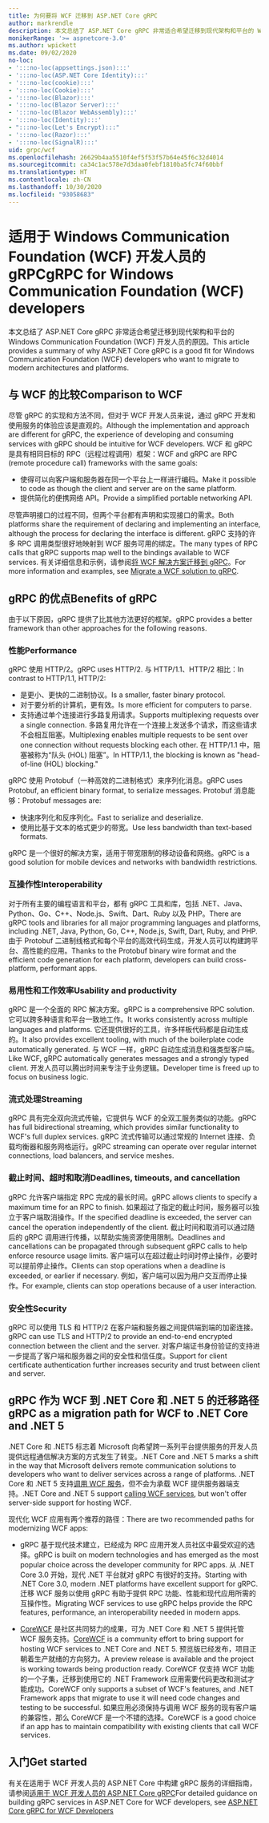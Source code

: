 ```yaml
---
title: 为何要将 WCF 迁移到 ASP.NET Core gRPC
author: markrendle
description: 本文总结了 ASP.NET Core gRPC 非常适合希望迁移到现代架构和平台的 Windows Communication Foundation (WCF) 开发人员的原因。
monikerRange: '>= aspnetcore-3.0'
ms.author: wpickett
ms.date: 09/02/2020
no-loc:
- ':::no-loc(appsettings.json):::'
- ':::no-loc(ASP.NET Core Identity):::'
- ':::no-loc(cookie):::'
- ':::no-loc(Cookie):::'
- ':::no-loc(Blazor):::'
- ':::no-loc(Blazor Server):::'
- ':::no-loc(Blazor WebAssembly):::'
- ':::no-loc(Identity):::'
- ":::no-loc(Let's Encrypt):::"
- ':::no-loc(Razor):::'
- ':::no-loc(SignalR):::'
uid: grpc/wcf
ms.openlocfilehash: 26629b4aa5510f4ef5f53f57b64e45f6c32d4014
ms.sourcegitcommit: ca34c1ac578e7d3daa0febf1810ba5fc74f60bbf
ms.translationtype: HT
ms.contentlocale: zh-CN
ms.lasthandoff: 10/30/2020
ms.locfileid: "93058683"
---
```

# <a name="grpc-for-windows-communication-foundation-wcf-developers"></a><span data-ttu-id="768cc-103">适用于 Windows Communication Foundation (WCF) 开发人员的 gRPC</span><span class="sxs-lookup"><span data-stu-id="768cc-103">gRPC for Windows Communication Foundation (WCF) developers</span></span>

<span data-ttu-id="768cc-104">本文总结了 ASP.NET Core gRPC 非常适合希望迁移到现代架构和平台的 Windows Communication Foundation (WCF) 开发人员的原因。</span><span class="sxs-lookup"><span data-stu-id="768cc-104">This article provides a summary of why ASP.NET Core gRPC is a good fit for Windows Communication Foundation (WCF) developers who want to migrate to modern architectures and platforms.</span></span>

## <a name="comparison-to-wcf"></a><span data-ttu-id="768cc-105">与 WCF 的比较</span><span class="sxs-lookup"><span data-stu-id="768cc-105">Comparison to WCF</span></span>

<span data-ttu-id="768cc-106">尽管 gRPC 的实现和方法不同，但对于 WCF 开发人员来说，通过 gRPC 开发和使用服务的体验应该是直观的。</span><span class="sxs-lookup"><span data-stu-id="768cc-106">Although the implementation and approach are different for gRPC, the experience of developing and consuming services with gRPC should be intuitive for WCF developers.</span></span> <span data-ttu-id="768cc-107">WCF 和 gRPC 是具有相同目标的 RPC（远程过程调用）框架：</span><span class="sxs-lookup"><span data-stu-id="768cc-107">WCF and gRPC are RPC (remote procedure call) frameworks with the same goals:</span></span>

* <span data-ttu-id="768cc-108">使得可以向客户端和服务器在同一个平台上一样进行编码。</span><span class="sxs-lookup"><span data-stu-id="768cc-108">Make it possible to code as though the client and server are on the same platform.</span></span>
* <span data-ttu-id="768cc-109">提供简化的便携网络 API。</span><span class="sxs-lookup"><span data-stu-id="768cc-109">Provide a simplified portable networking API.</span></span>

<span data-ttu-id="768cc-110">尽管声明接口的过程不同，但两个平台都有声明和实现接口的需求。</span><span class="sxs-lookup"><span data-stu-id="768cc-110">Both platforms share the requirement of declaring and implementing an interface, although the process for declaring the interface is different.</span></span> <span data-ttu-id="768cc-111">gRPC 支持的许多 RPC 调用类型很好地映射到 WCF 服务可用的绑定。</span><span class="sxs-lookup"><span data-stu-id="768cc-111">The many types of RPC calls that gRPC supports map well to the bindings available to WCF services.</span></span> <span data-ttu-id="768cc-112">有关详细信息和示例，请参阅[将 WCF 解决方案迁移到 gRPC](/dotnet/architecture/grpc-for-wcf-developers/migrate-wcf-to-grpc)。</span><span class="sxs-lookup"><span data-stu-id="768cc-112">For more information and examples, see [Migrate a WCF solution to gRPC](/dotnet/architecture/grpc-for-wcf-developers/migrate-wcf-to-grpc).</span></span>

## <a name="benefits-of-grpc"></a><span data-ttu-id="768cc-113">gRPC 的优点</span><span class="sxs-lookup"><span data-stu-id="768cc-113">Benefits of gRPC</span></span>

<span data-ttu-id="768cc-114">由于以下原因，gRPC 提供了比其他方法更好的框架。</span><span class="sxs-lookup"><span data-stu-id="768cc-114">gRPC provides a better framework than other approaches for the following reasons.</span></span>

### <a name="performance"></a><span data-ttu-id="768cc-115">性能</span><span class="sxs-lookup"><span data-stu-id="768cc-115">Performance</span></span>

<span data-ttu-id="768cc-116">gRPC 使用 HTTP/2。</span><span class="sxs-lookup"><span data-stu-id="768cc-116">gRPC uses HTTP/2.</span></span> <span data-ttu-id="768cc-117">与 HTTP/1.1、HTTP/2 相比：</span><span class="sxs-lookup"><span data-stu-id="768cc-117">In contrast to HTTP/1.1, HTTP/2:</span></span>

* <span data-ttu-id="768cc-118">是更小、更快的二进制协议。</span><span class="sxs-lookup"><span data-stu-id="768cc-118">Is a smaller, faster binary protocol.</span></span>
* <span data-ttu-id="768cc-119">对于要分析的计算机，更有效。</span><span class="sxs-lookup"><span data-stu-id="768cc-119">Is more efficient for computers to parse.</span></span>
* <span data-ttu-id="768cc-120">支持通过单个连接进行多路复用请求。</span><span class="sxs-lookup"><span data-stu-id="768cc-120">Supports multiplexing requests over a single connection.</span></span> <span data-ttu-id="768cc-121">多路复用允许在一个连接上发送多个请求，而这些请求不会相互阻塞。</span><span class="sxs-lookup"><span data-stu-id="768cc-121">Multiplexing enables multiple requests to be sent over one connection without requests blocking each other.</span></span> <span data-ttu-id="768cc-122">在 HTTP/1.1 中，阻塞被称为“队头 (HOL) 阻塞”。</span><span class="sxs-lookup"><span data-stu-id="768cc-122">In HTTP/1.1, the blocking is known as "head-of-line (HOL) blocking."</span></span>

<span data-ttu-id="768cc-123">gRPC 使用 Protobuf（一种高效的二进制格式）来序列化消息。</span><span class="sxs-lookup"><span data-stu-id="768cc-123">gRPC uses Protobuf, an efficient binary format, to serialize messages.</span></span> <span data-ttu-id="768cc-124">Protobuf 消息能够：</span><span class="sxs-lookup"><span data-stu-id="768cc-124">Protobuf messages are:</span></span>
* <span data-ttu-id="768cc-125">快速序列化和反序列化。</span><span class="sxs-lookup"><span data-stu-id="768cc-125">Fast to serialize and deserialize.</span></span>
* <span data-ttu-id="768cc-126">使用比基于文本的格式更少的带宽。</span><span class="sxs-lookup"><span data-stu-id="768cc-126">Use less bandwidth than text-based formats.</span></span> 

<span data-ttu-id="768cc-127">gRPC 是一个很好的解决方案，适用于带宽限制的移动设备和网络。</span><span class="sxs-lookup"><span data-stu-id="768cc-127">gRPC is a good solution for mobile devices and networks with bandwidth restrictions.</span></span>

### <a name="interoperability"></a><span data-ttu-id="768cc-128">互操作性</span><span class="sxs-lookup"><span data-stu-id="768cc-128">Interoperability</span></span>

<span data-ttu-id="768cc-129">对于所有主要的编程语言和平台，都有 gRPC 工具和库，包括 .NET、Java、Python、Go、C++、Node.js、Swift、Dart、Ruby 以及 PHP。</span><span class="sxs-lookup"><span data-stu-id="768cc-129">There are gRPC tools and libraries for all major programming languages and platforms, including .NET, Java, Python, Go, C++, Node.js, Swift, Dart, Ruby, and PHP.</span></span> <span data-ttu-id="768cc-130">由于 Protobuf 二进制线格式和每个平台的高效代码生成，开发人员可以构建跨平台、高性能的应用。</span><span class="sxs-lookup"><span data-stu-id="768cc-130">Thanks to the Protobuf binary wire format and the efficient code generation for each platform, developers can build cross-platform, performant apps.</span></span>

### <a name="usability-and-productivity"></a><span data-ttu-id="768cc-131">易用性和工作效率</span><span class="sxs-lookup"><span data-stu-id="768cc-131">Usability and productivity</span></span>

<span data-ttu-id="768cc-132">gRPC 是一个全面的 RPC 解决方案。</span><span class="sxs-lookup"><span data-stu-id="768cc-132">gRPC is a comprehensive RPC solution.</span></span> <span data-ttu-id="768cc-133">它可以跨多种语言和平台一致地工作。</span><span class="sxs-lookup"><span data-stu-id="768cc-133">It works consistently across multiple languages and platforms.</span></span> <span data-ttu-id="768cc-134">它还提供很好的工具，许多样板代码都是自动生成的。</span><span class="sxs-lookup"><span data-stu-id="768cc-134">It also provides excellent tooling, with much of the boilerplate code automatically generated.</span></span> <span data-ttu-id="768cc-135">与 WCF 一样，gRPC 自动生成消息和强类型客户端。</span><span class="sxs-lookup"><span data-stu-id="768cc-135">Like WCF, gRPC automatically generates messages and a strongly typed client.</span></span> <span data-ttu-id="768cc-136">开发人员可以腾出时间来专注于业务逻辑。</span><span class="sxs-lookup"><span data-stu-id="768cc-136">Developer time is freed up to focus on business logic.</span></span>

### <a name="streaming"></a><span data-ttu-id="768cc-137">流式处理</span><span class="sxs-lookup"><span data-stu-id="768cc-137">Streaming</span></span>

<span data-ttu-id="768cc-138">gRPC 具有完全双向流式传输，它提供与 WCF 的全双工服务类似的功能。</span><span class="sxs-lookup"><span data-stu-id="768cc-138">gRPC has full bidirectional streaming, which provides similar functionality to WCF's full duplex services.</span></span> <span data-ttu-id="768cc-139">gRPC 流式传输可以通过常规的 Internet 连接、负载均衡器和服务网格运行。</span><span class="sxs-lookup"><span data-stu-id="768cc-139">gRPC streaming can operate over regular internet connections, load balancers, and service meshes.</span></span>

### <a name="deadlines-timeouts-and-cancellation"></a><span data-ttu-id="768cc-140">截止时间、超时和取消</span><span class="sxs-lookup"><span data-stu-id="768cc-140">Deadlines, timeouts, and cancellation</span></span>

<span data-ttu-id="768cc-141">gRPC 允许客户端指定 RPC 完成的最长时间。</span><span class="sxs-lookup"><span data-stu-id="768cc-141">gRPC allows clients to specify a maximum time for an RPC to finish.</span></span> <span data-ttu-id="768cc-142">如果超过了指定的截止时间，服务器可以独立于客户端取消操作。</span><span class="sxs-lookup"><span data-stu-id="768cc-142">If the specified deadline is exceeded, the server can cancel the operation independently of the client.</span></span> <span data-ttu-id="768cc-143">截止时间和取消可以通过随后的 gRPC 调用进行传播，以帮助实施资源使用限制。</span><span class="sxs-lookup"><span data-stu-id="768cc-143">Deadlines and cancellations can be propagated through subsequent gRPC calls to help enforce resource usage limits.</span></span> <span data-ttu-id="768cc-144">客户端可以在超过截止时间时停止操作，必要时可以提前停止操作。</span><span class="sxs-lookup"><span data-stu-id="768cc-144">Clients can stop operations when a deadline is exceeded, or earlier if necessary.</span></span> <span data-ttu-id="768cc-145">例如，客户端可以因为用户交互而停止操作。</span><span class="sxs-lookup"><span data-stu-id="768cc-145">For example, clients can stop operations because of a user interaction.</span></span>

### <a name="security"></a><span data-ttu-id="768cc-146">安全性</span><span class="sxs-lookup"><span data-stu-id="768cc-146">Security</span></span>

<span data-ttu-id="768cc-147">gRPC 可以使用 TLS 和 HTTP/2 在客户端和服务器之间提供端到端的加密连接。</span><span class="sxs-lookup"><span data-stu-id="768cc-147">gRPC can use TLS and HTTP/2 to provide an end-to-end encrypted connection between the client and the server.</span></span> <span data-ttu-id="768cc-148">对客户端证书身份验证的支持进一步提高了客户端和服务器之间的安全性和信任度。</span><span class="sxs-lookup"><span data-stu-id="768cc-148">Support for client certificate authentication further increases security and trust between client and server.</span></span>

## <a name="grpc-as-a-migration-path-for-wcf-to-net-core-and-net-5"></a><span data-ttu-id="768cc-149">gRPC 作为 WCF 到 .NET Core 和 .NET 5 的迁移路径</span><span class="sxs-lookup"><span data-stu-id="768cc-149">gRPC as a migration path for WCF to .NET Core and .NET 5</span></span>

<span data-ttu-id="768cc-150">.NET Core 和 .NET5 标志着 Microsoft 向希望跨一系列平台提供服务的开发人员提供远程通信解决方案的方式发生了转变。</span><span class="sxs-lookup"><span data-stu-id="768cc-150">.NET Core and .NET 5 marks a shift in the way that Microsoft delivers remote communication solutions to developers who want to deliver services across a range of platforms.</span></span> <span data-ttu-id="768cc-151">.NET Core 和 .NET 5 支持[调用 WCF 服务](/dotnet/core/additional-tools/wcf-web-service-reference-guide)，但不会为承载 WCF 提供服务器端支持。</span><span class="sxs-lookup"><span data-stu-id="768cc-151">.NET Core and .NET 5 support [calling WCF services](/dotnet/core/additional-tools/wcf-web-service-reference-guide), but won't offer server-side support for hosting WCF.</span></span>

<span data-ttu-id="768cc-152">现代化 WCF 应用有两个推荐的路径：</span><span class="sxs-lookup"><span data-stu-id="768cc-152">There are two recommended paths for modernizing WCF apps:</span></span>

* <span data-ttu-id="768cc-153">gRPC 基于现代技术建立，已经成为 RPC 应用开发人员社区中最受欢迎的选择。</span><span class="sxs-lookup"><span data-stu-id="768cc-153">gRPC is built on modern technologies and has emerged as the most popular choice across the developer community for RPC apps.</span></span> <span data-ttu-id="768cc-154">从 .NET Core 3.0 开始，现代 .NET 平台就对 gRPC 有很好的支持。</span><span class="sxs-lookup"><span data-stu-id="768cc-154">Starting with .NET Core 3.0, modern .NET platforms have excellent support for gRPC.</span></span> <span data-ttu-id="768cc-155">迁移 WCF 服务以使用 gRPC 有助于提供 RPC 功能、性能和现代应用所需的互操作性。</span><span class="sxs-lookup"><span data-stu-id="768cc-155">Migrating WCF services to use gRPC helps provide the RPC features, performance, an interoperability needed in modern apps.</span></span>

* <span data-ttu-id="768cc-156">[CoreWCF](https://github.com/CoreWCF/CoreWCF) 是社区共同努力的成果，可为 .NET Core 和 .NET 5 提供托管 WCF 服务支持。</span><span class="sxs-lookup"><span data-stu-id="768cc-156">[CoreWCF](https://github.com/CoreWCF/CoreWCF) is a community effort to bring support for hosting WCF services to .NET Core and .NET 5.</span></span> <span data-ttu-id="768cc-157">预览版已经发布，项目正朝着生产就绪的方向努力。</span><span class="sxs-lookup"><span data-stu-id="768cc-157">A preview release is available and the project is working towards being production ready.</span></span> <span data-ttu-id="768cc-158">CoreWCF 仅支持 WCF 功能的一个子集，迁移到使用它的 .NET Framework 应用需要代码更改和测试才能成功。</span><span class="sxs-lookup"><span data-stu-id="768cc-158">CoreWCF only supports a subset of WCF's features, and .NET Framework apps that migrate to use it will need code changes and testing to be successful.</span></span> <span data-ttu-id="768cc-159">如果应用必须保持与调用 WCF 服务的现有客户端的兼容性，那么 CoreWCF 是一个不错的选择。</span><span class="sxs-lookup"><span data-stu-id="768cc-159">CoreWCF is a good choice if an app has to maintain compatibility with existing clients that call WCF services.</span></span>

## <a name="get-started"></a><span data-ttu-id="768cc-160">入门</span><span class="sxs-lookup"><span data-stu-id="768cc-160">Get started</span></span>

<span data-ttu-id="768cc-161">有关在适用于 WCF 开发人员的 ASP.NET Core 中构建 gRPC 服务的详细指南，请参阅[适用于 WCF 开发人员的 ASP.NET Core gRPC](/dotnet/architecture/grpc-for-wcf-developers)</span><span class="sxs-lookup"><span data-stu-id="768cc-161">For detailed guidance on building gRPC services in ASP.NET Core for WCF developers, see [ASP.NET Core gRPC for WCF Developers](/dotnet/architecture/grpc-for-wcf-developers)</span></span>
